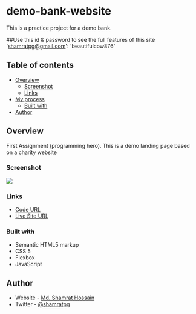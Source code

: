 # demo-bank-website
This is a practice project for a demo bank.

##Use this id & password to see the full features of this site 'shamratpg@gmail.com': 'beautifulcow876'

## Table of contents

- [Overview](#overview)
  - [Screenshot](#screenshot)
  - [Links](#links)
- [My process](#my-process)
  - [Built with](#built-with)
- [Author](#author)


## Overview

First Assignment (programming hero). This is a demo landing page based on  a charity website


### Screenshot

![](screenshot.png)


### Links

- [Code URL](https://shamratpg.github.io/Relief-Website/)
- [Live Site URL](https://shamratpg.github.io/demo-bank-website/)


### Built with

- Semantic HTML5 markup
- CSS 5
- Flexbox
- JavaScript


## Author

- Website - [Md. Shamrat Hossain](https://github.com/shamratPG)
- Twitter - [@shamratpg](https://twitter.com/shamratpg)


